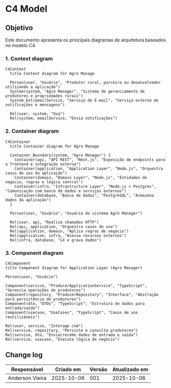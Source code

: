 # C4 Model

## Objetivo

Este documento apresenta os principais diagramas de arquitetura baseados no modelo C4.

### 1. Context diagram

```mermaid
C4Context
  title Context diagram for Agro Manage

  Person(user, "Usuário", "Produtor rural, parceiro ou desenvolvedor utilizando a aplicação")
  System(system, "Agro Manager", "Sistema de gerenciamento de produtores e propriedades rurais")
  System_Ext(emailService, "Serviço de E-mail", "Serviço externo de notificações e mensagens")

  Rel(user, system, "Usa")
  Rel(system, emailService, "Envia notificações")
```

### 2. Container diagram

```mermaid
C4Container
  title Container diagram for Agro Manage

  Container_Boundary(system, "Agro Manager") {
    Container(api, "API REST", "Nest.js", "Exposição de endpoints para o frontend e integração externa")
    Container(application, "Application Layer", "Node.js", "Orquestra casos de uso da aplicação")
    Container(domain, "Domain Layer", "Node.js", "Entidades de negócio, regras e lógica central")
    Container(infra, "Infrastructure Layer", "Node.js + Postgres", "Comunicação com banco de dados e serviços externos")
    Container(database, "Banco de Dados", "PostgreSQL", "Armazena dados da aplicação")
  }

  Person(user, "Usuário", "Usuário do sistema Agro Manager")

  Rel(user, api, "Realiza chamadas HTTP")
  Rel(api, application, "Orquestra casos de uso")
  Rel(application, domain, "Aplica regras de negócio")
  Rel(application, infra, "Acessa recursos externos")
  Rel(infra, database, "Lê e grava dados")
```

### 3. Component diagram

```mermaid
C4Component
title Component diagram for Application Layer (Agro Manager)

Person(user, "Usuário")

Component(service, "ProducerApplicationService", "TypeScript", "Gerencia operações de produtores")
Component(repository, "ProducerRepository", "Interface", "Abstração para persistência de produtores")
Component(dto, "DTOs", "TypeScript", "Estrutura de dados para entrada/saída")
Component(usecase, "UseCases", "TypeScript", "Casos de uso reutilizáveis")

Rel(user, service, "Interage com")
Rel(service, repository, "Persiste e consulta produtores")
Rel(service, dto, "Envia/recebe dados de entrada e saída")
Rel(service, usecase, "Executa lógica de negócio")
```

## Change log

| Responsável     | Criado em  | Versão | Atualizado em |
| --------------- | ---------- | ------ | ------------- |
| Anderson Vieira | 2025-10-06 | 001    | 2025-10-06    |
